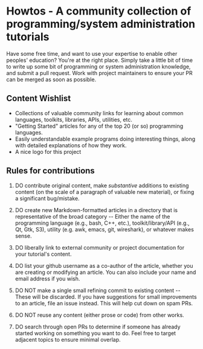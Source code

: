 # Howtos - A community collection of programming/system administration tutorials

Have some free time, and want to use your expertise to enable other peoples' education? You're at the right place. Simply take a little bit of time to write up some bit of programming or system administration knowledge, and submit a pull request. Work with project maintainers to ensure your PR can be merged as soon as possible.

## Content Wishlist
 - Collections of valuable community links for learning about common languages, toolkits, libraries, APIs, utilities, etc.
 - "Getting Started" articles for any of the top 20 (or so) programming languages.
 - Easily understandable example programs doing interesting things, along with detailed explanations of how they work.
 - A nice logo for this project

## Rules for contributions
1. DO contribute original content, make _substantive_ additions to existing content (on the scale of a paragraph of valuable new material), or fixing a significant bug/mistake.

1. DO create new Markdown-formatted articles in a directory that is representative of the broad category -- Either the name of the programming language (e.g., bash, C++, etc.), toolkit/library/API (e.g., Qt, Gtk, S3), utility (e.g. awk, emacs, git, wireshark), or whatever makes sense.

1. DO liberally link to external community or project documentation for your tutorial's content.

1. DO list your github username as a co-author of the article, whether you are creating or modifying an article. You can also include your name and email address if you wish.

1. DO NOT make a single small refining commit to existing content -- These will be discarded. If you have suggestions for small improvements to an article, file an issue instead. This will help cut down on spam PRs.

1. DO NOT reuse any content (either prose or code) from other works.

1. DO search through open PRs to determine if someone has already started working on something you want to do. Feel free to target adjacent topics to ensure minimal overlap.
